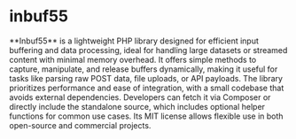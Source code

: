 <h1> inbuf55 </h1>
**Inbuf55** is a lightweight PHP library designed for efficient input buffering and data processing, ideal for handling large datasets or streamed content with minimal memory overhead. It offers simple methods to capture, manipulate, and release buffers dynamically, making it useful for tasks like parsing raw POST data, file uploads, or API payloads. The library prioritizes performance and ease of integration, with a small codebase that avoids external dependencies. Developers can fetch it via Composer or directly include the standalone source, which includes optional helper functions for common use cases. Its MIT license allows flexible use in both open-source and commercial projects.

